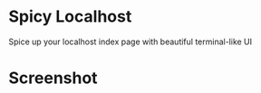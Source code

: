 # Spicy Localhost
Spice up your localhost index page with beautiful terminal-like UI


# Screenshot
